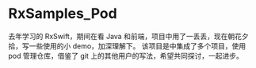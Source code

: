 # RxSamples_Pod
去年学习的 RxSwift，期间在看 Java 和前端，项目中用了一丢丢，现在朝花夕拾，写一些使用的小 demo，加深理解下。
该项目是中集成了多个项目，使用 pod 管理仓库，借鉴了 git 上的其他用户的写法，希望共同探讨，一起进步。
